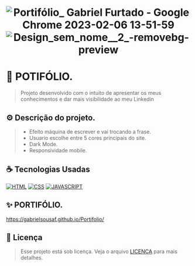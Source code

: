 <h1 align="center" width:100%>

![Portifólio_ Gabriel Furtado - Google Chrome 2023-02-06 13-51-59](https://user-images.githubusercontent.com/121953504/217038935-71aeb82d-cecc-4354-a066-47174b942ff4.gif)
![Design_sem_nome__2_-removebg-preview](https://user-images.githubusercontent.com/121953504/217038621-f02895b5-10b3-4814-9619-f76aff5c47bb.png)


 # 📱 POTIFÓLIO.
> Projeto desenvolvido com o intuito de apresentar os meus conhecimentos e dar mais visibilidade ao meu Linkedin

## ⚙ Descrição do projeto.
> * Efeito máquina de escrever e vai trocando a frase. <br>
> * Usuario escolhe entre 5 cores principais do site. <br>
> * Dark Mode.<br>
> * Responsividade mobile.

## ☕ Tecnologias Usadas

[![HTML](https://img.shields.io/badge/HTML5-E34F26?style=for-the-badge&logo=html5&logoColor=white)](#)
[![CSS](https://img.shields.io/badge/CSS3-1572B6?style=for-the-badge&logo=css3&logoColor=white)](#)
[![JAVASCRIPT](https://img.shields.io/badge/JavaScript-F7DF1E?style=for-the-badge&logo=javascript&logoColor=black)](#)


## ✨ PORTIFÓLIO.
https://gabrielsousaf.github.io/Portifolio/

## 📝 Licença

> Esse projeto está sob licença. Veja o arquivo [LICENÇA](LICENSE) para mais detalhes.
